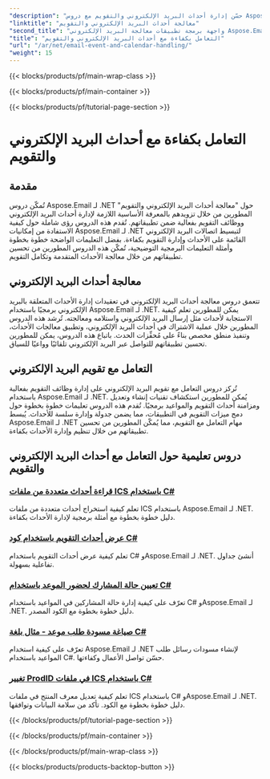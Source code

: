 ```yaml
---
"description": "حسّن إدارة أحداث البريد الإلكتروني والتقويم مع دروس Aspose.Email لـ .NET. تعلّم كيفية أتمتة أحداث البريد الإلكتروني ودمج وظائف التقويم بسلاسة."
"linktitle": "معالجة أحداث البريد الإلكتروني والتقويم"
"second_title": "واجهة برمجة تطبيقات معالجة البريد الإلكتروني Aspose.Email .NET"
"title": "التعامل بكفاءة مع أحداث البريد الإلكتروني والتقويم"
"url": "/ar/net/email-event-and-calendar-handling/"
"weight": 15
---
```


{{< blocks/products/pf/main-wrap-class >}}

{{< blocks/products/pf/main-container >}}

{{< blocks/products/pf/tutorial-page-section >}}

# التعامل بكفاءة مع أحداث البريد الإلكتروني والتقويم


## مقدمة

تُمكّن دروس Aspose.Email لـ .NET حول "معالجة أحداث البريد الإلكتروني والتقويم" المطورين من خلال تزويدهم بالمعرفة الأساسية اللازمة لإدارة أحداث البريد الإلكتروني ووظائف التقويم بفعالية ضمن تطبيقاتهم. تُقدم هذه الدروس رؤى شاملة حول كيفية الاستفادة من إمكانيات Aspose.Email لـ .NET لتبسيط اتصالات البريد الإلكتروني القائمة على الأحداث وإدارة التقويم بكفاءة. بفضل التعليمات الواضحة خطوة بخطوة وأمثلة التعليمات البرمجية التوضيحية، تُمكّن هذه الدروس المطورين من تحسين تطبيقاتهم من خلال معالجة الأحداث المتقدمة وتكامل التقويم.

## معالجة أحداث البريد الإلكتروني

تتعمق دروس معالجة أحداث البريد الإلكتروني في تعقيدات إدارة الأحداث المتعلقة بالبريد الإلكتروني برمجيًا باستخدام Aspose.Email لـ .NET. يمكن للمطورين تعلم كيفية الاستجابة لأحداث مثل إرسال البريد الإلكتروني واستلامه ومعالجته. تُرشد هذه الدروس المطورين خلال عملية الاشتراك في أحداث البريد الإلكتروني، وتطبيق معالجات الأحداث، وتنفيذ منطق مخصص بناءً على مُحفِّزات الحدث. باتباع هذه الدروس، يمكن للمطورين تحسين تطبيقاتهم للتواصل عبر البريد الإلكتروني تلقائيًا وواعيًا للسياق.

## التعامل مع تقويم البريد الإلكتروني

تُركز دروس التعامل مع تقويم البريد الإلكتروني على إدارة وظائف التقويم بفعالية باستخدام Aspose.Email لـ .NET. يُمكن للمطورين استكشاف تقنيات إنشاء وتعديل ومزامنة أحداث التقويم والمواعيد برمجيًا. تُقدم هذه الدروس تعليمات خطوة بخطوة حول دمج ميزات التقويم في التطبيقات، مما يضمن جدولة وإدارة سلسة للأحداث. يُبسط Aspose.Email لـ .NET مهام التعامل مع التقويم، مما يُمكّن المطورين من تحسين تطبيقاتهم من خلال تنظيم وإدارة الأحداث بكفاءة.

## دروس تعليمية حول التعامل مع أحداث البريد الإلكتروني والتقويم

### [قراءة أحداث متعددة من ملفات ICS باستخدام C#](./reading-multiple-events-from-ics-files-with-csharp/)
تعلم كيفية استخراج أحداث متعددة من ملفات ICS باستخدام Aspose.Email لـ .NET. دليل خطوة بخطوة مع أمثلة برمجية لإدارة الأحداث بكفاءة.
### [عرض أحداث التقويم باستخدام كود C#](./rendering-calendar-events-using-csharp-code/)
تعلم كيفية عرض أحداث التقويم باستخدام C# وAspose.Email لـ .NET. أنشئ جداول تفاعلية بسهولة.
### [تعيين حالة المشارك لحضور الموعد باستخدام C#](./setting-participant-status-for-appointment-attendees-with-csharp/)
تعرّف على كيفية إدارة حالة المشاركين في المواعيد باستخدام C# وAspose.Email لـ .NET. دليل خطوة بخطوة مع الكود المصدر.
### [صياغة مسودة طلب موعد - مثال بلغة C#](./crafting-a-draft-appointment-request-csharp-example/)
تعرّف على كيفية استخدام Aspose.Email لـ .NET لإنشاء مسودات رسائل طلب المواعيد باستخدام C#. حسّن تواصل الأعمال وكفاءتها.
### [تغيير ProdID في ملفات ICS باستخدام C#](./altering-prodid-in-ics-files-with-csharp/)
تعلم كيفية تعديل معرف المنتج في ملفات ICS باستخدام C# وAspose.Email لـ .NET. دليل خطوة بخطوة مع الكود. تأكد من سلامة البيانات وتوافقها. 

{{< /blocks/products/pf/tutorial-page-section >}}

{{< /blocks/products/pf/main-container >}}

{{< /blocks/products/pf/main-wrap-class >}}

{{< blocks/products/products-backtop-button >}}